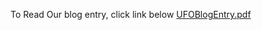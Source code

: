 To Read Our blog entry, click link below
[UFOBlogEntry.pdf](https://github.com/DunkRing/UFOBlogEntry/blob/master/UFOBlogEntry.pdf)

